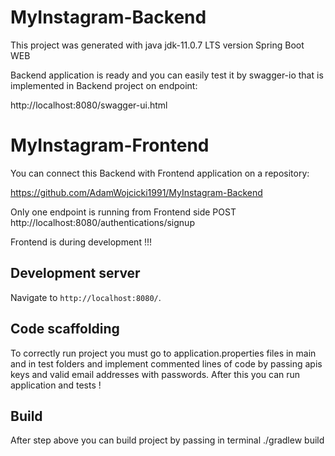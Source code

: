 # MyInstagram-Backend

This project was generated with java jdk-11.0.7 LTS version Spring Boot WEB

Backend application is ready and you can easily test it by swagger-io that is implemented in Backend project on endpoint:

http://localhost:8080/swagger-ui.html

# MyInstagram-Frontend

You can connect this Backend with Frontend application on a repository:

https://github.com/AdamWojcicki1991/MyInstagram-Backend

Only one endpoint is running from Frontend side POST http://localhost:8080/authentications/signup

Frontend is during development !!!

## Development server

Navigate to `http://localhost:8080/`.

## Code scaffolding

To correctly run project you must go to application.properties files in main and in test folders and implement commented
lines of code by passing apis keys and valid email addresses with passwords. After this you can run application and
tests !

## Build

After step above you can build project by passing in terminal ./gradlew build
